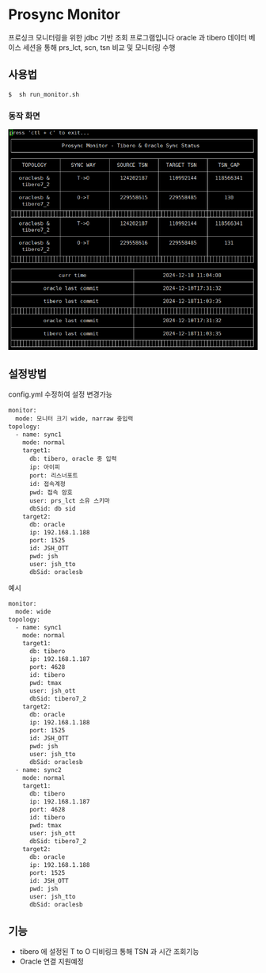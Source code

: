 # Prosync Monitor
프로싱크 모니터링을 위한 jdbc 기반 조회 프로그램입니다 
oracle 과 tibero 데이터 베이스 세션을 통해 prs_lct, scn, tsn 비교 및 모니터링 수행 

## 사용법 
```
$  sh run_monitor.sh 
```
### 동작 화면
![결과 화면](./doc/res.png)

## 설정방법
config.yml 수정하여 설정 변경가능
```
monitor:
  mode: 모니터 크기 wide, narraw 중입력 
topology:
  - name: sync1
    mode: normal
    target1:
      db: tibero, oracle 중 입력
      ip: 아이피
      port: 리스너포트
      id: 접속계정
      pwd: 접속 암호
      user: prs_lct 소유 스키마
      dbSid: db sid
    target2:
      db: oracle
      ip: 192.168.1.188
      port: 1525
      id: JSH_OTT
      pwd: jsh
      user: jsh_tto
      dbSid: oraclesb

```
예시
```
monitor:
  mode: wide
topology:
  - name: sync1
    mode: normal
    target1:
      db: tibero
      ip: 192.168.1.187
      port: 4628
      id: tibero
      pwd: tmax
      user: jsh_ott
      dbSid: tibero7_2
    target2:
      db: oracle
      ip: 192.168.1.188
      port: 1525
      id: JSH_OTT
      pwd: jsh
      user: jsh_tto
      dbSid: oraclesb
  - name: sync2
    mode: normal
    target1:
      db: tibero
      ip: 192.168.1.187
      port: 4628
      id: tibero
      pwd: tmax
      user: jsh_ott
      dbSid: tibero7_2
    target2:
      db: oracle
      ip: 192.168.1.188
      port: 1525
      id: JSH_OTT
      pwd: jsh
      user: jsh_tto
      dbSid: oraclesb

```
## 기능 
* tibero 에 설정된 T to O 디비링크 통해 TSN 과 시간 조회기능
* Oracle 연결 지원예정